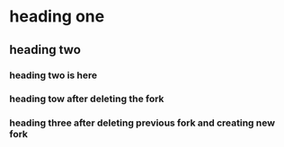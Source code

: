 # heading one

## heading two

### heading two is here

### heading tow after deleting the fork

### heading three after deleting previous fork and creating new fork
